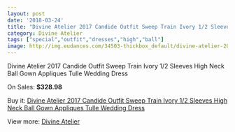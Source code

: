 ```yaml
---
layout: post
date: '2018-03-24'
title: "Divine Atelier 2017 Candide Outfit Sweep Train Ivory 1/2 Sleeves High Neck Ball Gown Appliques Tulle Wedding Dress"
category: Divine Atelier
tags: ["special","outfit","dresses","high","ball"]
image: http://img.eudances.com/34503-thickbox_default/divine-atelier-2017-candide-outfit-sweep-train-ivory-1-2-sleeves-high-neck-ball-gown-appliques-tulle-wedding-dress.jpg
---
```

Divine Atelier 2017 Candide Outfit Sweep Train Ivory 1/2 Sleeves High Neck Ball Gown Appliques Tulle Wedding Dress

On Sales: **$328.98**
<a href="https://www.eudances.com/en/divine-atelier/10448-divine-atelier-2017-candide-outfit-sweep-train-ivory-1-2-sleeves-high-neck-ball-gown-appliques-tulle-wedding-dress.html"><amp-img layout="responsive" width="600" height="600" src="//img.eudances.com/34503-thickbox_default/divine-atelier-2017-candide-outfit-sweep-train-ivory-1-2-sleeves-high-neck-ball-gown-appliques-tulle-wedding-dress.jpg" alt="Divine Atelier 2017 Candide Outfit Sweep Train Ivory 1/2 Sleeves High Neck Ball Gown Appliques Tulle Wedding Dress 0" /></a>
<a href="https://www.eudances.com/en/divine-atelier/10448-divine-atelier-2017-candide-outfit-sweep-train-ivory-1-2-sleeves-high-neck-ball-gown-appliques-tulle-wedding-dress.html"><amp-img layout="responsive" width="600" height="600" src="//img.eudances.com/34504-thickbox_default/divine-atelier-2017-candide-outfit-sweep-train-ivory-1-2-sleeves-high-neck-ball-gown-appliques-tulle-wedding-dress.jpg" alt="Divine Atelier 2017 Candide Outfit Sweep Train Ivory 1/2 Sleeves High Neck Ball Gown Appliques Tulle Wedding Dress 1" /></a>

Buy it: [Divine Atelier 2017 Candide Outfit Sweep Train Ivory 1/2 Sleeves High Neck Ball Gown Appliques Tulle Wedding Dress](https://www.eudances.com/en/divine-atelier/10448-divine-atelier-2017-candide-outfit-sweep-train-ivory-1-2-sleeves-high-neck-ball-gown-appliques-tulle-wedding-dress.html "Divine Atelier 2017 Candide Outfit Sweep Train Ivory 1/2 Sleeves High Neck Ball Gown Appliques Tulle Wedding Dress")

View more: [Divine Atelier](https://www.eudances.com/en/115-divine-atelier "Divine Atelier")